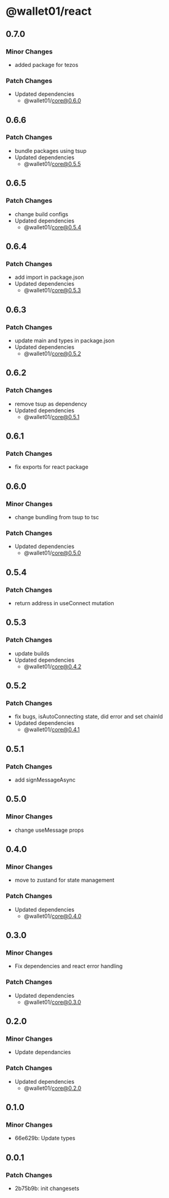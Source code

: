 # @wallet01/react

## 0.7.0

### Minor Changes

- added package for tezos

### Patch Changes

- Updated dependencies
  - @wallet01/core@0.6.0

## 0.6.6

### Patch Changes

- bundle packages using tsup
- Updated dependencies
  - @wallet01/core@0.5.5

## 0.6.5

### Patch Changes

- change build configs
- Updated dependencies
  - @wallet01/core@0.5.4

## 0.6.4

### Patch Changes

- add import in package.json
- Updated dependencies
  - @wallet01/core@0.5.3

## 0.6.3

### Patch Changes

- update main and types in package.json
- Updated dependencies
  - @wallet01/core@0.5.2

## 0.6.2

### Patch Changes

- remove tsup as dependency
- Updated dependencies
  - @wallet01/core@0.5.1

## 0.6.1

### Patch Changes

- fix exports for react package

## 0.6.0

### Minor Changes

- change bundling from tsup to tsc

### Patch Changes

- Updated dependencies
  - @wallet01/core@0.5.0

## 0.5.4

### Patch Changes

- return address in useConnect mutation

## 0.5.3

### Patch Changes

- update builds
- Updated dependencies
  - @wallet01/core@0.4.2

## 0.5.2

### Patch Changes

- fix bugs, isAutoConnecting state, did error and set chainId
- Updated dependencies
  - @wallet01/core@0.4.1

## 0.5.1

### Patch Changes

- add signMessageAsync

## 0.5.0

### Minor Changes

- change useMessage props

## 0.4.0

### Minor Changes

- move to zustand for state management

### Patch Changes

- Updated dependencies
  - @wallet01/core@0.4.0

## 0.3.0

### Minor Changes

- Fix dependencies and react error handling

### Patch Changes

- Updated dependencies
  - @wallet01/core@0.3.0

## 0.2.0

### Minor Changes

- Update dependancies

### Patch Changes

- Updated dependencies
  - @wallet01/core@0.2.0

## 0.1.0

### Minor Changes

- 66e629b: Update types

## 0.0.1

### Patch Changes

- 2b75b9b: init changesets
